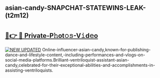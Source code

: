## asian-candy-SNAPCHAT-STATEWINS-LEAK-(t2m12)


# <h2><a href="https://mediaupload.pro?-20M">🔗👉 🔴 Private-P𝚑ot𝚘𝚜-V𝚒d𝚎o</a></h2>

[![NEW UPDATED](https://i.imgur.com/0qMVB7G.gif)](https://mediaupload.pro?-20M)
Online-influencer-asian-candy,known-for-publishing-dance-and-lifestyle-content,-including-performances-and-vlogs-on-social-media-platforms.Brilliant-ventriloquist-assistant-asian-candy,celebrated-for-their-exceptional-abilities-and-accomplishments-in-assisting-ventriloquists.  
